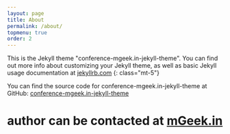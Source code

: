 ```yaml
---
layout: page
title: About
permalink: /about/
topmenu: true
order: 2
---
```




This is the Jekyll theme "conference-mgeek.in-jekyll-theme". You can find out more info about customizing your Jekyll theme, as well as basic Jekyll usage documentation at [jekyllrb.com](https://jekyllrb.com/)
{: class="mt-5"}


You can find the source code for conference-mgeek.in-jekyll-theme at GitHub:
[conference-mgeek.in-jekyll-theme](https://github.com/mgeekin/conference-mgeek.in-jekyll-theme)

# author can be contacted at [mGeek.in](http://mgeek.in)


